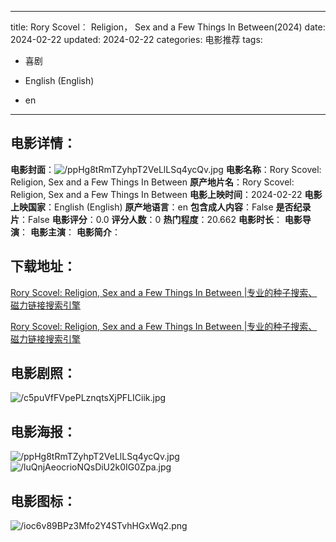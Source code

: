 
---
title: Rory Scovel︰ Religion， Sex and a Few Things In Between(2024)
date: 2024-02-22
updated: 2024-02-22
categories: 电影推荐
tags:
- 喜剧

- English (English)
- en
---


> 

## **电影详情**：

**电影封面**：<img src="https://image.tmdb.org/t/p/w200/ppHg8tRmTZyhpT2VeLlLSq4ycQv.jpg" alt="/ppHg8tRmTZyhpT2VeLlLSq4ycQv.jpg" title="/ppHg8tRmTZyhpT2VeLlLSq4ycQv.jpg">
**电影名称**：Rory Scovel: Religion, Sex and a Few Things In Between
**原产地片名**：Rory Scovel: Religion, Sex and a Few Things In Between
**电影上映时间**：2024-02-22
**电影上映国家**：English (English)
**原产地语言**：en
**包含成人内容**：False
**是否纪录片**：False
**电影评分**：0.0
**评分人数**：0
**热门程度**：20.662
**电影时长**：
**电影导演**：
**电影主演**：
**电影简介**：

## **下载地址**：
[Rory Scovel: Religion, Sex and a Few Things In Between |专业的种子搜索、磁力链接搜索引擎](https://movie.amd794.com:2083/?search=Rory%20Scovel%3A%20Religion%2C%20Sex%20and%20a%20Few%20Things%20In%20Between&ordering=&mode=match_phrase&page_size=10&page=1)

[Rory Scovel: Religion, Sex and a Few Things In Between |专业的种子搜索、磁力链接搜索引擎](https://movie.amd794.com:2083/?search=Rory%20Scovel%3A%20Religion%2C%20Sex%20and%20a%20Few%20Things%20In%20Between&ordering=&mode=match_phrase&page_size=10&page=1)
 

## **电影剧照**：
<img src="https://image.tmdb.org/t/p/original/c5puVfFVpePLznqtsXjPFLICiik.jpg" alt="/c5puVfFVpePLznqtsXjPFLICiik.jpg" title="/c5puVfFVpePLznqtsXjPFLICiik.jpg">

## **电影海报**：
<img src="https://image.tmdb.org/t/p/original/ppHg8tRmTZyhpT2VeLlLSq4ycQv.jpg" alt="/ppHg8tRmTZyhpT2VeLlLSq4ycQv.jpg" title="/ppHg8tRmTZyhpT2VeLlLSq4ycQv.jpg"><img src="https://image.tmdb.org/t/p/original/luQnjAeocrioNQsDiU2k0IG0Zpa.jpg" alt="/luQnjAeocrioNQsDiU2k0IG0Zpa.jpg" title="/luQnjAeocrioNQsDiU2k0IG0Zpa.jpg">

## **电影图标**：
<img src="https://image.tmdb.org/t/p/original/ioc6v89BPz3Mfo2Y4STvhHGxWq2.png" alt="/ioc6v89BPz3Mfo2Y4STvhHGxWq2.png" title="/ioc6v89BPz3Mfo2Y4STvhHGxWq2.png">
